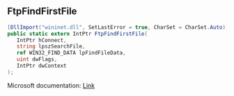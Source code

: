 ## FtpFindFirstFile

```csharp
[DllImport("wininet.dll", SetLastError = true, CharSet = CharSet.Auto)]
public static extern IntPtr FtpFindFirstFile(
   IntPtr hConnect,
   string lpszSearchFile,
   ref WIN32_FIND_DATA lpFindFileData,
   uint dwFlags,
   IntPtr dwContext
);
```

Microsoft documentation: [Link](https://docs.microsoft.com/en-us/windows/win32/api/wininet/nf-wininet-ftpfindfirstfilea)
